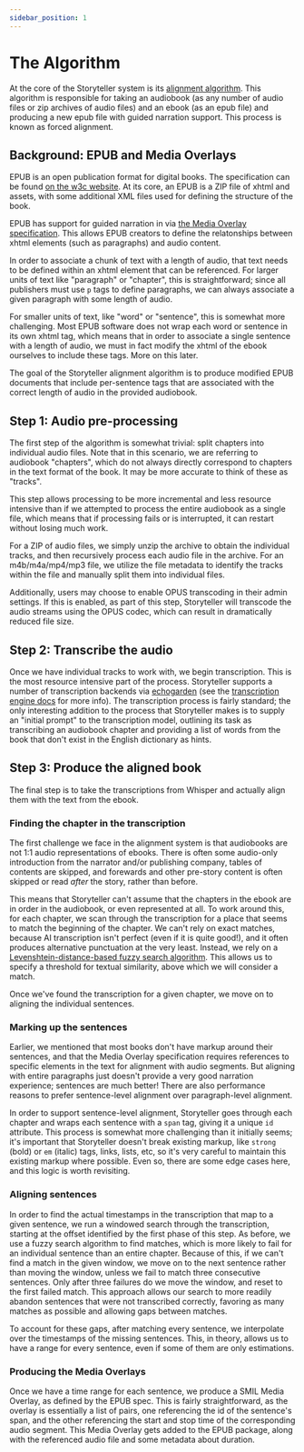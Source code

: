 ```yaml
---
sidebar_position: 1
---
```


# The Algorithm

At the core of the Storyteller system is its
[alignment algorithm](https://gitlab.com/smoores/storyteller/-/blob/main/web/synchronize/synchronizer.ts?ref_type=heads).
This algorithm is responsible for taking an audiobook (as any number of audio
files or zip archives of audio files) and an ebook (as an epub file) and
producing a new epub file with guided narration support. This process is known
as forced alignment.

## Background: EPUB and Media Overlays

EPUB is an open publication format for digital books. The specification can be
found [on the w3c website](https://www.w3.org/publishing/epub3/). At its core,
an EPUB is a ZIP file of xhtml and assets, with some additional XML files used
for defining the structure of the book.

EPUB has support for guided narration in via
[the Media Overlay specification](https://www.w3.org/TR/epub-33/#sec-media-overlays).
This allows EPUB creators to define the relatonships between xhtml elements
(such as paragraphs) and audio content.

In order to associate a chunk of text with a length of audio, that text needs to
be defined within an xhtml element that can be referenced. For larger units of
text like "paragraph" or "chapter", this is straightforward; since all
publishers must use `p` tags to define paragraphs, we can always associate a
given paragraph with some length of audio.

For smaller units of text, like "word" or "sentence", this is somewhat more
challenging. Most EPUB software does not wrap each word or sentence in its own
xhtml tag, which means that in order to associate a single sentence with a
length of audio, we must in fact modify the xhtml of the ebook ourselves to
include these tags. More on this later.

The goal of the Storyteller alignment algorithm is to produce modified EPUB
documents that include per-sentence tags that are associated with the correct
length of audio in the provided audiobook.

## Step 1: Audio pre-processing

The first step of the algorithm is somewhat trivial: split chapters into
individual audio files. Note that in this scenario, we are referring to
audiobook "chapters", which do not always directly correspond to chapters in the
text format of the book. It may be more accurate to think of these as "tracks".

This step allows processing to be more incremental and less resource intensive
than if we attempted to process the entire audiobook as a single file, which
means that if processing fails or is interrupted, it can restart without losing
much work.

For a ZIP of audio files, we simply unzip the archive to obtain the individual
tracks, and then recursively process each audio file in the archive. For an
m4b/m4a/mp4/mp3 file, we utilize the file metadata to identify the tracks within
the file and manually split them into individual files.

Additionally, users may choose to enable OPUS transcoding in their admin
settings. If this is enabled, as part of this step, Storyteller will transcode
the audio streams using the OPUS codec, which can result in dramatically reduced
file size.

## Step 2: Transcribe the audio

Once we have individual tracks to work with, we begin transcription. This is the
most resource intensive part of the process. Storyteller supports a number of
transcription backends via
[echogarden](https://github.com/echogarden-project/echogarden) (see the
[transcription engine docs](/docs/administering#transcription-engine-settings)
for more info). The transcription process is fairly standard; the only
interesting addition to the process that Storyteller makes is to supply an
"initial prompt" to the transcription model, outlining its task as transcribing
an audiobook chapter and providing a list of words from the book that don't
exist in the English dictionary as hints.

## Step 3: Produce the aligned book

The final step is to take the transcriptions from Whisper and actually align
them with the text from the ebook.

### Finding the chapter in the transcription

The first challenge we face in the alignment system is that audiobooks are not
1:1 audio representations of ebooks. There is often some audio-only introduction
from the narrator and/or publishing company, tables of contents are skipped, and
forewards and other pre-story content is often skipped or read _after_ the
story, rather than before.

This means that Storyteller can't assume that the chapters in the ebook are in
order in the audiobook, or even represented at all. To work around this, for
each chapter, we scan through the transcription for a place that seems to match
the beginning of the chapter. We can't rely on exact matches, because AI
transcription isn't perfect (even if it is quite good!), and it often produces
alternative punctuation at the very least. Instead, we rely on a
[Levenshtein-distance-based fuzzy search algorithm](https://github.com/taleinat/fuzzysearch).
This allows us to specify a threshold for textual similarity, above which we
will consider a match.

Once we've found the transcription for a given chapter, we move on to aligning
the individual sentences.

### Marking up the sentences

Earlier, we mentioned that most books don't have markup around their sentences,
and that the Media Overlay specification requires references to specific
elements in the text for alignment with audio segments. But aligning with entire
paragraphs just doesn't provide a very good narration experience; sentences are
much better! There are also performance reasons to prefer sentence-level
alignment over paragraph-level alignment.

In order to support sentence-level alignment, Storyteller goes through each
chapter and wraps each sentence with a `span` tag, giving it a unique `id`
attribute. This process is somewhat more challenging than it initially seems;
it's important that Storyteller doesn't break existing markup, like `strong`
(bold) or `em` (italic) tags, links, lists, etc, so it's very careful to
maintain this existing markup where possible. Even so, there are some edge cases
here, and this logic is worth revisiting.

### Aligning sentences

In order to find the actual timestamps in the transcription that map to a given
sentence, we run a windowed search through the transcription, starting at the
offset identified by the first phase of this step. As before, we use a fuzzy
search algorithm to find matches, which is more likely to fail for an individual
sentence than an entire chapter. Because of this, if we can't find a match in
the given window, we move on to the next sentence rather than moving the window,
unless we fail to match three consecutive sentences. Only after three failures
do we move the window, and reset to the first failed match. This approach allows
our search to more readily abandon sentences that were not transcribed
correctly, favoring as many matches as possible and allowing gaps between
matches.

To account for these gaps, after matching every sentence, we interpolate over
the timestamps of the missing sentences. This, in theory, allows us to have a
range for every sentence, even if some of them are only estimations.

### Producing the Media Overlays

Once we have a time range for each sentence, we produce a SMIL Media Overlay, as
defined by the EPUB spec. This is fairly straightforward, as the overlay is
essentially a list of pairs, one referencing the id of the sentence's span, and
the other referencing the start and stop time of the corresponding audio
segment. This Media Overlay gets added to the EPUB package, along with the
referenced audio file and some metadata about duration.
